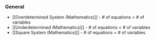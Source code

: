 ### General
- [[Overdetermined System (Mathematics)]] - # of equations > # of variables
- [[Underdetermined (Mathematics)]] - # of equations < # of variables
- [[Square System (Mathematics)]] - # of equations = # of variables